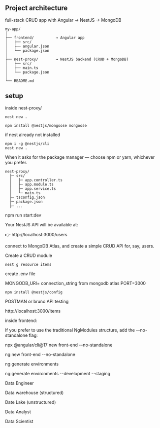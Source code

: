 ## Project architecture
full-stack CRUD app with Angular → NestJS → MongoDB
```
my-app/
│
├── frontend/          → Angular app
│   ├── src/
│   ├── angular.json
│   └── package.json
│
├── nest-proxy/        → NestJS backend (CRUD + MongoDB)
│   ├── src/
│   ├── main.ts
│   └── package.json
│
└── README.md
```

## setup

inside nest-proxy/
```
nest new .

npm install @nestjs/mongoose mongoose
```

if nest already not installed
```
npm i -g @nestjs/cli
nest new .
```

When it asks for the package manager — choose npm or yarn, whichever you prefer.

```
nest-proxy/
  ├─ src/
  │   ├─ app.controller.ts
  │   ├─ app.module.ts
  │   ├─ app.service.ts
  │   └─ main.ts
  ├─ tsconfig.json
  ├─ package.json
  ├─ ...
```

npm run start:dev

Your NestJS API will be available at:

👉 http://localhost:3000/users

connect to MongoDB Atlas, and create a simple CRUD API for, say, users.

Create a CRUD module

```
nest g resource items
```

create .env file

MONGODB_URI= connection_string from mongodb atlas
PORT=3000

```
npm install @nestjs/config
```

POSTMAN or bruno API testing

http://localhost:3000/items


inside frontend:

If you prefer to use the traditional NgModules structure, add the --no-standalone flag:

npx @angular/cli@17 new front-end --no-standalone

ng new front-end --no-standalone

ng generate environments

ng generate environments --development --staging

Data Engineer

Data warehouse (structured)

Date Lake (unstructured)

Data Analyst

Data Scientist

